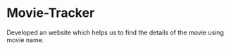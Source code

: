# Movie-Tracker
Developed an website which helps us to find the details of the movie using movie name.
